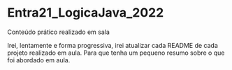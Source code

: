 # Entra21_LogicaJava_2022
Conteúdo prático realizado em sala

Irei, lentamente e forma progressiva, irei atualizar cada README de cada projeto realizado em aula. Para que tenha um pequeno resumo sobre o que foi abordado em aula.
